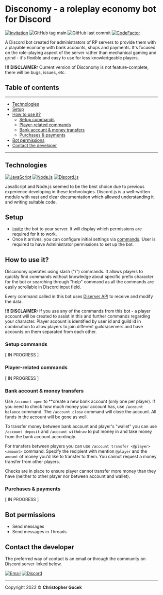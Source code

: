 # **Disconomy** - a roleplay economy bot for Discord

[![invitation](https://img.shields.io/badge/Invite%20me-to%20your%20server-738ADB?logo=discord&logoColor=white)](https://discord.com/api/oauth2/authorize?client_id=925136385290153984&permissions=274877908992&scope=applications.commands%20bot) ![GitHub tag main](https://img.shields.io/github/v/tag/stettdev/disconomy?label=main) ![GitHub last commit](https://img.shields.io/github/last-commit/stettdev/disconomy) [![CodeFactor](https://www.codefactor.io/repository/github/stettdev/disconomy/badge)](https://www.codefactor.io/repository/github/stettdev/disconomy)

A Discord bot created for administrators of RP servers to provide them with a playable economy with bank accounts, shops and payments. It's focused on the role-playing aspect of the server rather than mechanical gaming and grind - it's flexible and easy to use for less knowledgeable players.

**!!! DISCLAIMER:** Current version of Disconomy is not feature-complete, there will be bugs, issues, etc.

## **Table of contents**

---

* [Technologies](#technologies)
* [Setup](#setup)
* [How to use it?](#how-to-use-it)
  * [Setup commands](#setup-commands)
  * [Player-related commands](#player-related-commands)
  * [Bank account & money transfers](#bank-account--money-transfers)
  * [Purchases & payments](#purchases--payments)
* [Bot permissions](#bot-permissions)
* [Contact the developer](#contact-the-developer)

---

## **Technologies**

[![JavaScript](https://img.shields.io/badge/javascript-ES2021-f7df1e?logo=javascript&logoColor=fff)](https://en.wikipedia.org/wiki/ECMAScript) [![Node.js](https://img.shields.io/badge/node.js-16.13.1-3C873A?logo=node.js&logoColor=fff)](https://www.nodejs.org/) [![Discord.js](https://img.shields.io/badge/discord.js-v13-738ADB?logo=discord&logoColor=fff)](https://discord.js.org)

JavaScript and Node.js seemed to be the best choice due to previous experience developing in these technologies. Discord.js is a well-written module with vast and clear documentation which allowed understanding it and writing suitable code.

## **Setup**

* [Invite](https://discord.com/api/oauth2/authorize?client_id=925136385290153984&permissions=274877908992&scope=applications.commands%20bot) the bot to your server. It will display which permissions are required for it to work.
* Once it arrives, you can configure initial settings via [commands](#setup-commands). User is required to have Administrator permissions to set up the bot.

## **How to use it?**

Disconomy operates using slash ("/") commands. It allows players to quickly find commands without knowledge about specific prefix character for the bot or searching through "help" command as all the commands are easily scrollable in Discord input field.

Every command called in this bot uses [Diserver API](https://github.com/stettdev/diserver) to receive and modify the data.

**!!! DISCLAIMER:** If you use any of the commands from this bot - a player account will be created to assist in this and further commands regarding your character. Player account is identified by user id and guild id in combination to allow players to join different guilds/servers and have accounts on them separated from each other.

### **Setup commands**

[ IN PROGRESS ]

### **Player-related commands**

[ IN PROGRESS ]

### **Bank account & money transfers**

Use `/account open` to **create a new bank account (only one per player).
If you need to check how much money your account has, use `/account balance` command.
The `/account close` command will close the account. All funds in the account will be gone as well.

To transfer money between bank account and player's "wallet" you can use `/account deposit` and `/account withdraw` to put money in and take money from the bank account accordingly.

For transfers between players you can use `/account transfer <@player> <amount>` command. Specify the recipient with mention `@player` and the `amount` of money you'd like to transfer to them. You cannot request a money transfer from other players.

Checks are in place to ensure player cannot transfer more money than they have (neither to other player nor between account and wallet).

### **Purchases & payments**

[ IN PROGRESS ]

## **Bot permissions**

* Send messages
* Send messages in Threads

## **Contact the developer**

The preferred way of contact is an email or through the community on Discord server linked below.

[![Email](https://img.shields.io/badge/email-contact@stett.dev-731C7F?logo=minutemailer&logoColor=fff)](mailto:contact@stett.dev) [![Discord](https://img.shields.io/discord/883358379869896784?color=%237289da&label=join&logo=discord&logoColor=%23ffffff)](https://discord.gg/kfTHe77twD)

---

Copyright 2022 &copy; **Christopher Gocek**
